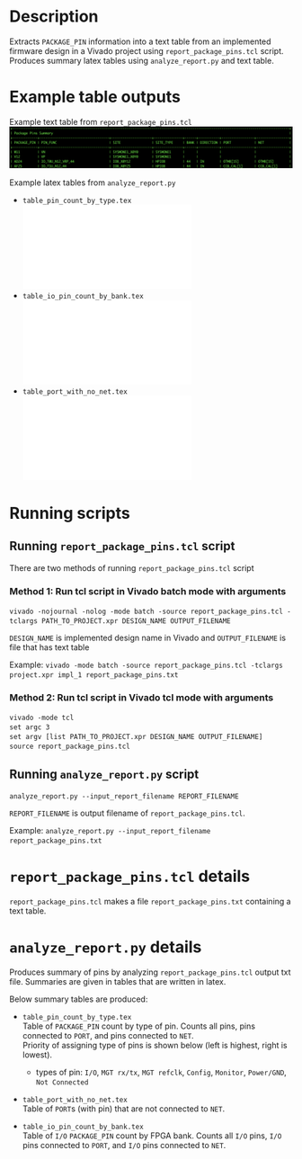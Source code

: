 # Description
Extracts `PACKAGE_PIN` information into a text table from an implemented firmware design in a Vivado project using `report_package_pins.tcl` script.  
Produces summary latex tables using `analyze_report.py` and text table.

# Example table outputs

Example text table from `report_package_pins.tcl`
![](README_figure/report_package_pins.txt.png)

Example latex tables from `analyze_report.py`

- `table_pin_count_by_type.tex`  
![](README_figure/table_pin_count_by_type.pdf)
- `table_io_pin_count_by_bank.tex`  
![](README_figure/table_io_pin_count_by_bank.pdf)
- `table_port_with_no_net.tex`  
![](README_figure/table_port_with_no_net.pdf)

# Running scripts
## Running `report_package_pins.tcl` script
There are two methods of running `report_package_pins.tcl` script

### Method 1: Run tcl script in Vivado batch mode with arguments

`vivado -nojournal -nolog -mode batch -source report_package_pins.tcl -tclargs PATH_TO_PROJECT.xpr DESIGN_NAME OUTPUT_FILENAME`

`DESIGN_NAME` is implemented design name in Vivado and `OUTPUT_FILENAME` is file that has text table

Example: `vivado -mode batch -source report_package_pins.tcl -tclargs project.xpr impl_1 report_package_pins.txt`

### Method 2: Run tcl script in Vivado tcl mode with arguments

`vivado -mode tcl`  
`set argc 3`  
`set argv [list PATH_TO_PROJECT.xpr DESIGN_NAME OUTPUT_FILENAME]`  
`source report_package_pins.tcl`

## Running `analyze_report.py` script

`analyze_report.py --input_report_filename REPORT_FILENAME`  

`REPORT_FILENAME` is output filename of `report_package_pins.tcl`.

Example: `analyze_report.py --input_report_filename report_package_pins.txt`

# `report_package_pins.tcl` details
`report_package_pins.tcl` makes a file `report_package_pins.txt` containing a text table.

# `analyze_report.py` details
Produces summary of pins by analyzing `report_package_pins.tcl` output txt file. Summaries are given in tables that are written in latex.

Below summary tables are produced:

- `table_pin_count_by_type.tex`  
    Table of `PACKAGE_PIN` count by type of pin. Counts all pins, pins connected to `PORT`, and pins connected to `NET`.  
    Priority of assigning type of pins is shown below (left is highest, right is lowest). 
    - types of pin: `I/O`, `MGT rx/tx`, `MGT refclk`, `Config`, `Monitor`, `Power/GND`, `Not Connected`  
    
- `table_port_with_no_net.tex`  
    Table of `PORT`s (with pin) that are not connected to `NET`.
    
- `table_io_pin_count_by_bank.tex`  
    Table of `I/O` `PACKAGE_PIN` count by FPGA bank.
    Counts all `I/O` pins, `I/O` pins connected to `PORT`, and `I/O` pins connected to `NET`.